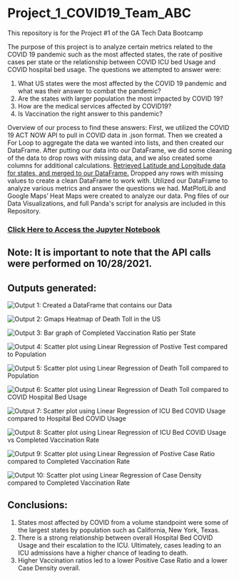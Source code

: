 # Project_1_COVID19_Team_ABC
This repository is for the Project #1 of the GA Tech Data Bootcamp

The purpose of this project is to analyze certain metrics related to the COVID 19 pandemic such as the most affected states, the rate of positive cases per state or the relationship between COVID ICU bed Usage and COVID hospital bed usage. The questions we attempted to answer were: 
1. What US states were the most affected by the COVID 19 pandemic and what was their answer to combat the pandemic? 
2. Are the states with larger population the most impacted by COVID 19? 
3. How are the medical services affected by COVID19?
4. Is Vaccination the right answer to this pandemic? 

Overview of our process to find these answers: 
First, we utilized the COVID 19 ACT NOW API to pull in COVID data in .json format. 
Then we created a For Loop to aggregate the data we wanted into lists, and then created our DataFrame. 
After putting our data into our DataFrame, we did some cleaning of the data to drop rows with missing data, and we also created some columns for additional calculations. 
[Retrieved Latitude and Longitude data for states, and merged to our DataFrame.](https://github.com/NazihZaz/Project_1_COVID19_Team_ABC/tree/main/Data)
Dropped any rows with missing values to create a clean DataFrame to work with. 
Utilized our DataFrame to analyze various metrics and answer the questions we had. 
MatPlotLib and Google Maps’ Heat Maps were created to analyze our data.
Png files of our Data Visualizations, and full Panda's script for analysis are included in this Repository. 
### [Click Here to Access the Jupyter Notebook](https://github.com/NazihZaz/Project_1_COVID19_Team_ABC/blob/main/covid_data.ipynb)


## Note: It is important to note that the API calls were performed on 10/28/2021.

## Outputs generated:

![Output 1: Created a DataFrame that contains our Data](https://github.com/NazihZaz/Project_1_COVID19_Team_ABC/blob/main/Images/DataFrame%20Screenshot.PNG)

![Output 2: Gmaps Heatmap of Death Toll in the US](https://github.com/NazihZaz/Project_1_COVID19_Team_ABC/blob/main/Images/Heatmap%20Screenshot.PNG)

![Output 3: Bar graph of Completed Vaccination Ratio per State](https://github.com/NazihZaz/Project_1_COVID19_Team_ABC/blob/main/Images/Completed_Vaccinations_Ratio_per_State.png)

![Output 4: Scatter plot using Linear Regression of Postive Test compared to Population](https://github.com/NazihZaz/Project_1_COVID19_Team_ABC/blob/main/Images/Positive_Tests_vs_Population.png)

![Output 5: Scatter plot using Linear Regression of Death Toll compared to Population](https://github.com/NazihZaz/Project_1_COVID19_Team_ABC/blob/main/Images/Death_Toll_vs_Population.png)

![Output 6: Scatter plot using Linear Regression of Death Toll compared to COVID Hospital Bed Usage](https://github.com/NazihZaz/Project_1_COVID19_Team_ABC/blob/main/Images/Death_Toll_vs_Hospital_Beds_COVID_Usage.png)

![Output 7: Scatter plot using Linear Regression of ICU Bed COVID Usage compared to Hospital Bed COVID Usage](https://github.com/NazihZaz/Project_1_COVID19_Team_ABC/blob/main/Images/ICU_Beds_COVID_Usage_vs_Hospital_Beds_COVID_Usage.png)

![Output 8: Scatter plot using Linear Regression of ICU Bed COVID Usage vs Completed Vaccination Rate](https://github.com/NazihZaz/Project_1_COVID19_Team_ABC/blob/main/Images/ICU_Beds_COVID_Usage_vs_Completed_Vaccinations_Ratio.png)

![Output 9: Scatter plot using Linear Regression of Postive Case Ratio compared to Completed Vaccination Rate](https://github.com/NazihZaz/Project_1_COVID19_Team_ABC/blob/main/Images/Positive_Case_Ratio_vs_Completed_Vaccinations_Ratio.png)

![Output 10: Scatter plot using Linear Regression of Case Density compared to Completed Vaccination Rate](https://github.com/NazihZaz/Project_1_COVID19_Team_ABC/blob/main/Images/Case_Density_vs_Completed_Vaccinations_Ratio.png)



## Conclusions: 
1. States most affected by COVID from a volume standpoint were some of the largest states by population such as California, New York, Texas. 
2. There is a strong relationship between overall Hospital Bed COVID Usage and their escalation to the ICU. Ultimately, cases leading to an ICU admissions have a higher chance of leading to death. 
3. Higher Vaccination ratios led to a lower Positive Case Ratio and a lower Case Density overall. 
